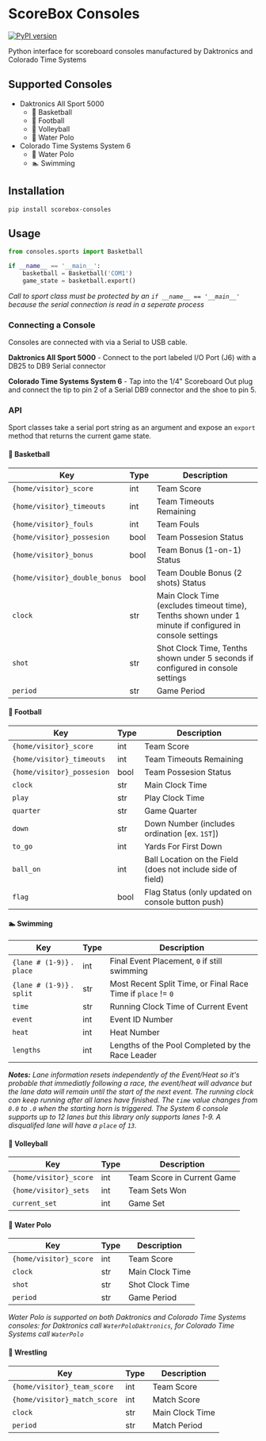 # ScoreBox Consoles
[![PyPI version](https://badge.fury.io/py/scorebox-consoles.svg)](https://badge.fury.io/py/scorebox-consoles)

Python interface for scoreboard consoles manufactured by Daktronics and Colorado Time Systems

## Supported Consoles
- Daktronics All Sport 5000
    - :basketball: Basketball
    - :football: Football
    - :volleyball: Volleyball
    - :water_polo: Water Polo
- Colorado Time Systems System 6
    - :water_polo: Water Polo
    - :swimmer: Swimming

## Installation
`pip install scorebox-consoles`

## Usage
```python
from consoles.sports import Basketball

if __name__ == '__main__':
    basketball = Basketball('COM1')
    game_state = basketball.export()
```
*Call to sport class must be protected by an `if __name__ == '__main__'` because the serial connection is read in a seperate process*

### Connecting a Console
Consoles are connected with via a Serial to USB cable.

**Daktronics All Sport 5000** - Connect to the port labeled I/O Port (J6) with a DB25 to DB9 Serial connector

**Colorado Time Systems System 6** - Tap into the 1/4" Scoreboard Out plug and connect the tip to pin 2 of a Serial DB9 connector and the shoe to pin 5.

### API
Sport classes take a serial port string as an argument and expose an `export` method that returns the current game state.

#### :basketball: Basketball
| Key | Type | Description |
| --- | --- | --- |
| `{home/visitor}_score` | int | Team Score |
| `{home/visitor}_timeouts` | int | Team Timeouts Remaining |
| `{home/visitor}_fouls` | int | Team Fouls |
| `{home/visitor}_possesion` | bool | Team Possesion Status |
| `{home/visitor}_bonus` | bool | Team Bonus (1-on-1) Status |
| `{home/visitor}_double_bonus` | bool | Team Double Bonus (2 shots) Status |
| `clock` | str | Main Clock Time (excludes timeout time), Tenths shown under 1 minute if configured in console settings |
| `shot` | str | Shot Clock Time, Tenths shown under 5 seconds if configured in console settings |
| `period` | str | Game Period |

#### :football: Football
| Key | Type | Description |
| --- | --- | --- |
| `{home/visitor}_score` | int | Team Score |
| `{home/visitor}_timeouts` | int | Team Timeouts Remaining |
| `{home/visitor}_possesion` | bool | Team Possesion Status |
| `clock` | str | Main Clock Time |
| `play` | str | Play Clock Time |
| `quarter` | str | Game Quarter |
| `down` | str | Down Number (includes ordination [ex. `1ST`]) |
| `to_go`| int | Yards For First Down |
| `ball_on` | int | Ball Location on the Field (does not include side of field) |
| `flag` | bool | Flag Status (only updated on console button push) |

#### :swimmer: Swimming
| Key | Type | Description |
| --- | --- | --- |
| `{lane # (1-9)}` . `place` | int | Final Event Placement, `0` if still swimming |
|  `{lane # (1-9)}` . `split` | str | Most Recent Split Time, or Final Race Time if `place` != `0` |
| `time` | str | Running Clock Time of Current Event |
| `event` | int | Event ID Number |
| `heat` | int | Heat Number |
| `lengths` | int | Lengths of the Pool Completed by the Race Leader |

*__Notes:__ Lane information resets independently of the Event/Heat so it's probable that immediatly following a race, the event/heat will advance but the lane data will remain until the start of the next event.  The running clock can keep running after all lanes have finished. The `time` value changes from `0.0` to `.0` when the starting horn is triggered.  The System 6 console supports up to 12 lanes but this library only supports lanes 1-9.  A disqualifed lane will have a `place` of `13`.*


#### :volleyball: Volleyball
| Key | Type | Description |
| --- | --- | --- |
| `{home/visitor}_score` | int | Team Score in Current Game |
| `{home/visitor}_sets` | int | Team Sets Won |
| `current_set` | int | Game Set |

#### :water_polo: Water Polo
| Key | Type | Description |
| --- | --- | --- |
| `{home/visitor}_score` | int | Team Score |
| `clock` | str | Main Clock Time |
| `shot` | str | Shot Clock Time |
| `period` | str | Game Period |

*Water Polo is supported on both Daktronics and Colorado Time Systems consoles: for Daktronics call `WaterPoloDaktronics`, for Colorado Time Systems call `WaterPolo`*

#### :wrestling: Wrestling
| Key | Type | Description |
| --- | --- | --- |
| `{home/visitor}_team_score` | int | Team Score |
| `{home/visitor}_match_score` | int | Match Score |
| `clock` | str | Main Clock Time |
| `period` | str | Match Period |
